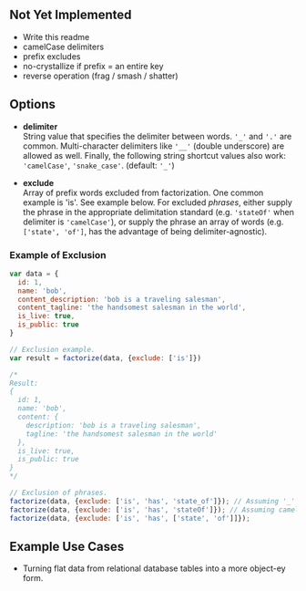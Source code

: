 ## Not Yet Implemented

- Write this readme
- camelCase delimiters
- prefix excludes
- no-crystallize if prefix = an entire key
- reverse operation (frag / smash / shatter)

## Options

- **delimiter**  
String value that specifies the delimiter between words. `'_'` and `'.'` are common. Multi-character delimiters like `'__'` (double underscore) are allowed as well. Finally, the following string shortcut values also work: `'camelCase'`, `'snake_case'`. (default: `'_'`)

- **exclude**  
Array of prefix words excluded from factorization. One common example is 'is'. See example below. For excluded *phrases*, either supply the phrase in the appropriate delimitation standard (e.g. `'stateOf'` when delimiter is `'camelCase'`), or supply the phrase an array of words (e.g. `['state', 'of']`, has the advantage of being delimiter-agnostic).

### Example of Exclusion

```js
var data = {
  id: 1,
  name: 'bob',
  content_description: 'bob is a traveling salesman',
  content_tagline: 'the handsomest salesman in the world',
  is_live: true,
  is_public: true
}

// Exclusion example.
var result = factorize(data, {exclude: ['is']})

/*
Result:
{
  id: 1,
  name: 'bob',
  content: {
    description: 'bob is a traveling salesman',
    tagline: 'the handsomest salesman in the world'
  },
  is_live: true,
  is_public: true
}
*/

// Exclusion of phrases.
factorize(data, {exclude: ['is', 'has', 'state_of']}); // Assuming '_' delimiter.
factorize(data, {exclude: ['is', 'has', 'stateOf']}); // Assuming camelCase delimiter.
factorize(data, {exclude: ['is', 'has', ['state', 'of']]});
```

## Example Use Cases

- Turning flat data from relational database tables into a more object-ey form.
